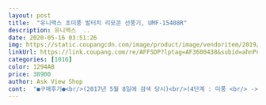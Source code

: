 ```yaml
---
layout: post 
title:  "유니맥스 초미풍 발터치 리모콘 선풍기, UMF-15408R" 
description: 유니맥스  ..
date: 2020-05-16 03:51:26 
img: https://static.coupangcdn.com/image/product/image/vendoritem/2019/03/08/3031985715/f7998823-1b36-4c81-a538-f2ae5c8e0417.jpg 
linkUrl: https://link.coupang.com/re/AFFSDP?lptag=AF3600438&subid=ahnPublicAsk&pageKey=3824098&itemId=18817830&vendorItemId=3110376703&traceid=V0-113-d90cbf1ddeee5cbd 
categories: [1016] 
color: 1294AB 
price: 38900 
author: Ask View Shop 
cont:  "●구매후기●<br/>(2017년 5월 8일에 검색 당시)<br/>(4단계 : 미풍 <br/> -> 약풍 <br/> -> 강풍 <br/> -> 초미풍 )<br/>(너트도 받침부와 같은 검정색예요^^)<br/>(모델명 : UMF <br/> - 15408R )<br/>(쿠팡맨의 친절하고 안전한 로켓배송 )<br/>1.<br/> 리모컨 ( 건전지 포함 )<br/>2.<br/> 바람 의 종류 및 조절<br/>3.<br/> 시간예약 (타이머)<br/>4.<br/> 소비전력 : 45 W<br/>5.<br/> 발로 터치할 수 있는 버튼이라<br/>94cm ( 최대로 올린 후)<br/> 업체배송으로 바뀌며 가격 인상되어 유감예요^^ㅠㅠ<br/> 제가 직접 재었기 때문에 위치와 편평도에 따라<br/>‼️✔️세기 조절도 손으로 누르기 귀찮을때 발로 누르면 잘눌림<br/>● 높이(실제 측정) : 72 cm ( 올리기 전 )<br/>● 둘레 : 35cm<br/>☤ 제조국 : 중국<br/>⚀ 제품명 :  유니맥스 발터치 리모콘 선풍기<br/>⚁ 배송완료 : 2017년 4월 27일<br/>⚁ 주문일자 : 2017년 4월 26일<br/>⚝ 가격 : 32,900원( 주문시 및 상품평 작성시 가격 )<br/>⛤ 초미풍이란?<br/>⛤⛤⛤ 가격과 배송이 원래대로 되었어요^^⛤⛤⛤<br/>⛤⛤⛤⛤⛤ 이상 드리며<br/>✔  배송 및 상품 만족도<br/>✔ 구매이유<br/>✔ 로켓배송 ➡ 업체배송 변경 ( 2017년 5월 6일 )<br/>✔ 배송 및 작동 후기<br/>✔ 어처구니 없는 에피소드 ( 필독바람 )<br/>✔ 유니맥스 발터치 리모콘 선풍기의 둘레 밑 높이<br/>✔ 유니맥스 발터치 리모콘 선풍기의 최대 장점<br/>✔️높이조절 할때 한번에 팍 길어지니까 놀라지마세요<br/>✔️리모콘도 작동 아주 잘되고(누워있을때 꿀임)<br/>✔️좌우상하 각도 조절도 매끄럽지는 않지만 자유롭게 조정가능<br/>✔️청소하기 편하게 다 분리되서 편함!<br/>✔️타이머 기능 최대 7시간 30분까지 예약가능‼️<br/>➡ 35,800원 ( 2017년 5월 6일 ⤴)<br/>가격 3만원대에서<br/>가격대비 가성비가 엄청 좋은 상품! 처음 받을때는 다 분리가 되어 오기 때문에, 어떻게 조립하지 걱정했는데<br/>가성비 굿으로 가격도 아주 만족하며<br/>개인적인 편차가 있을 수 있어요^^<br/>건강하고 안전한 바람<br/>계속 누르며 작동이 안 된다고<br/>고객님들, 구매하고자 하는 상품이 있다면<br/>고객들은 더 많은 고민을 하게 되네요^^ㅠㅠ<br/>구멍에 끼워 맞춘 후 너트로 연결 시켜주면 되요^^<br/>그래도 가성비 좋고 고장없이 잘 사용중이라 재구매 한거니까.<br/> 고민없이 추천 ❤️<br/>그러나 알차고 스마트한 선풍기를<br/>그리고 가벼워 이동하기 편리합니다.<br/><br/>그리고 나머지 선풍기 조립은 함께 들어있는<br/>그리고 이건 사용하면서 알게 된건데, 선풍기랑 집에서 사용중인 LG꺼 IPTV 셋탑박스 리모콘이랑 선풍기랑 호환이 되서, 티비 끌때 선풍기가 작동되는,, 이건 좀 짜증남ㅜㅜ<br/>끄기 전에는 초미풍이 되서 진짜 끌꺼야? 하는 기분이 들어요ｦｦｦ 바람쐬기 종류가 다양해서 좋네요.<br/><br/>내일이면 5월1일인데 벌써 초여름 날씨라<br/>똥손인 여자혼자 조립하기도 매우 간편해요〰️<br/>리모컨부의 동작/ 바람세기 버튼을 누르면<br/>리모컨으로 빨간색 정지 버튼이<br/>리모컨의 전원을 켜는 것은<br/>리모콘 소리가 좀 큼! 자다 세기 조절하면 옆사람 깸ｦｦｦ<br/>리모콘에 건전지도 들어있어 바로 사용하실수 있습니다.<br/><br/>리모콘으로 전원을 켜고자 하시면<br/>마침 제 남동생이 있어 조립했어요^^<br/>모두 조립 후<br/>바람세기까지 조절할 수 있어요^^<br/>바람소리가 적은 것 같습니다.<br/>(동영상 참고)<br/>바로 구매하였으며 발터치라 간편하고<br/>배송 오자마자 주부인 제가 조립할 수도 있었지만<br/>본체부의 버튼이 커서 아주 편리해요^^<br/>본체부의 전원/ 바람세기와<br/>본체에 자연풍과 수면풍 기능이 있어 둘다 가능^^<br/>본체에는 30분  4시간까지 있어요^^<br/>불량이 아니란 것을 찾았어요^^<br/>불량이라고 하며 갔어요^^ㅠㅠ<br/>불량인 줄 알았던 것이었었어요^^ㅠㅠ<br/>블랙과 화이트의 조화 덕분에<br/>사실은 제 남동생이 배송되어 온 날<br/>사용설명서를  보시고 순서대로 조립해 주세요^^<br/>사진 및 동영상을  함께 봐 주신 후<br/>선풍기가 더욱 깔끔해 보이네요^^<br/>선풍기는 뭐가 좋고 안좋은지 잘 모르는데(다비슷비슷하다 느껴져서) 작년에 사용할때 크게 불편한점 없었고, 구매량도 많고, 후기도 좋아서 같은걸로<br/> -!<br/>수면풍보다 약한 바람으로<br/>시간이 증가하면서<br/>실제 사용하신 고객분들의 솔직 담백한 상품평과<br/>아이의 수면시 아이피부의 수분을 지켜주는<br/>여름내내 에어컨 틀기는 부담스럽잖아요ㅜㅜ<br/>오차가 있을 수 있으니 참고만 해주세요^^<br/>올 여름 대비해<br/>이 가격에 만날 수 있어 다행이라고 생각해요^^<br/>이번 여름 오기전 미리 주문하시고 시원하게 보내세여^^<br/>작년여름에 형부가 자사몰에서 저렴하게 판다고 집에 하나 보내주셨는데, 이번 여름 너무 더울거 같아서 같은걸로 하나 추가 구매했어요<br/> -<br/>작동도 잘 됩니다<br/>작동이 되는 것을 몰랐었던것이었어요^^<br/>재구매할거예요^^<br/>저는 큰 도움이 되었어요^^<br/>전원버튼인줄 알고<br/>정지버튼인 줄 모르고 생긴 해프닝으로<br/>제 남동생은 리모컨부의 빨간 버튼이<br/>제 선택에 후회없는 선택예요^^<br/>제가 제 남동생이 간 후에 버튼을 수 없이 눌러가며<br/>제일 먼저 선풍기 기둥부와 받침부를 연결할려면<br/>조립도 간단하여 누구나 쉽게 조작 가능하며<br/>주변 지인들께 강추하고 싶기에<br/>진정으로 원하는 상품 구매하시길 바라요<br/>집에 선풍기가 있지만<br/>최고로 만족합니다.<br/><br/>최고로 멋진 선풍기예요^^<br/>최대 7.<br/>5시간까지 가능하대요^<br/>최대 7시간 30분까지 예약가능해요^^<br/>최소 30분부터 예약기능을 누르면<br/>쿠팡의 들쭉날쭉한 가격 변동 때문에<br/>한 대 더 구입했어요^^<br/>한시간 이상 사용하면 본체에 열이 올라오긴 하는데, 걱정할 정도는 아닌거 같아요!<br/>흠집 하나없이 안전하게 잘 배송 되었고<br/>" 
---
```

